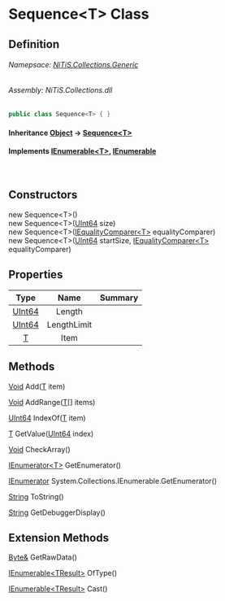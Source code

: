 # Sequence&#60;T&#62; Class
## Definition

###### Namepsace: [NiTiS.Collections.Generic](https://nitis-dev.github.io/NiTiSLibsWiki/Namespaces/NiTiS.Collections.Generic)
###### Assembly: NiTiS.Collections.dll

#### 
```c#
public class Sequence<T> { }
```
#### Inheritance [Object](https://docs.microsoft.com/dotnet/api/system.object) &#8594; [Sequence&#60;T&#62;](https://nitis-dev.github.io/NiTiSLibsWiki/NiTiS/Collections/Generic/Sequence-1)  
#### Implements [IEnumerable&#60;T&#62;](https://docs.microsoft.com/dotnet/api/system.collections.generic.ienumerable-1), [IEnumerable](https://docs.microsoft.com/dotnet/api/system.collections.ienumerable)

<br>

## Constructors
new Sequence&#60;T&#62;()  
new Sequence&#60;T&#62;([UInt64](https://docs.microsoft.com/dotnet/api/system.uint64) size)  
new Sequence&#60;T&#62;([IEqualityComparer&#60;T&#62;](https://docs.microsoft.com/dotnet/api/system.collections.generic.iequalitycomparer-1) equalityComparer)  
new Sequence&#60;T&#62;([UInt64](https://docs.microsoft.com/dotnet/api/system.uint64) startSize, [IEqualityComparer&#60;T&#62;](https://docs.microsoft.com/dotnet/api/system.collections.generic.iequalitycomparer-1) equalityComparer)  
  
## Properties
|Type|Name|Summary|
|:-:|:--:|:-|
|[UInt64](https://docs.microsoft.com/dotnet/api/system.uint64)|Length||
|[UInt64](https://docs.microsoft.com/dotnet/api/system.uint64)|LengthLimit||
|[T](https://nitis-dev.github.io/NiTiSLibsWiki/NiTiS/Collections/Generic/T)|Item||
  
  
## Methods
[Void](https://docs.microsoft.com/dotnet/api/system.void) Add([T](https://nitis-dev.github.io/NiTiSLibsWiki/NiTiS/Collections/Generic/T) item)
    
  
[Void](https://docs.microsoft.com/dotnet/api/system.void) AddRange([T](https://nitis-dev.github.io/NiTiSLibsWiki/NiTiS/Collections/Generic/T)[] items)
    
  
[UInt64](https://docs.microsoft.com/dotnet/api/system.uint64) IndexOf([T](https://nitis-dev.github.io/NiTiSLibsWiki/NiTiS/Collections/Generic/T) item)
    
  
[T](https://nitis-dev.github.io/NiTiSLibsWiki/NiTiS/Collections/Generic/T) GetValue([UInt64](https://docs.microsoft.com/dotnet/api/system.uint64) index)
    
  
[Void](https://docs.microsoft.com/dotnet/api/system.void) CheckArray()
    
  
[IEnumerator&#60;T&#62;](https://docs.microsoft.com/dotnet/api/system.collections.generic.ienumerator-1) GetEnumerator()
    
  
[IEnumerator](https://docs.microsoft.com/dotnet/api/system.collections.ienumerator) System.Collections.IEnumerable.GetEnumerator()
    
  
[String](https://docs.microsoft.com/dotnet/api/system.string) ToString()
    
  
[String](https://docs.microsoft.com/dotnet/api/system.string) GetDebuggerDisplay()
    
  
  
## Extension Methods
[Byte&](https://docs.microsoft.com/dotnet/api/system.byte&) GetRawData()  

[IEnumerable&#60;TResult&#62;](https://docs.microsoft.com/dotnet/api/system.collections.generic.ienumerable-1) OfType()  

[IEnumerable&#60;TResult&#62;](https://docs.microsoft.com/dotnet/api/system.collections.generic.ienumerable-1) Cast()  

  
